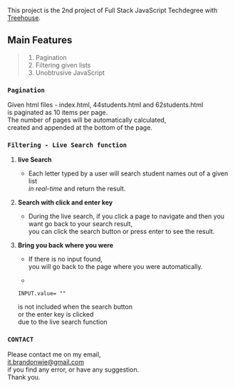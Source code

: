 This project is the 2nd project of Full Stack JavaScript Techdegree with [Treehouse](https://teamtreehouse.com).

## Main Features

> 1. Pagination <br>
> 2. Filtering given lists <br>
> 3. Unobtrusive JavaScript

### `Pagination`

Given html files - index.html, 44students.html and 62students.html<br>is paginated as 10 items per page.<br> The number of pages will be automatically calculated,<br>created and appended at the bottom of the page.

### `Filtering - Live Search function`

1. **live Search**

   - Each letter typed by a user will search student names out of a given list<br>_in real-time_ and return the result.

2. **Search with click and enter key**

   - During the live search, if you click a page to navigate and then you want go back to your search result,<br>you can click the search button or press enter to see the result.

3. **Bring you back where you were**

   - If there is no input found,<br>you will go back to the page where you were automatically.

   -

   ```
   INPUT.value= ""
   ```

   is not included when the search button<br>or the enter key is clicked<br>due to the live search function

### `CONTACT`

Please contact me on my email,<br><it.brandonwie@gmail.com><br>if you find any error, or have any suggestion.<br>Thank you.
